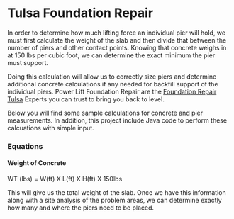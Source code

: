 # Tulsa Foundation Repair

In order to determine how much lifting force an individual pier will hold, we must first calculate the weight of the slab and then divide that between the number of piers and other contact points. Knowing that concrete weighs in at 150 lbs per cubic foot, we can determine the exact minimum the pier must support.

Doing this calculation will allow us to correctly size piers and determine additional concrete calculations if any needed for backfill support of the individual piers. Power Lift Foundation Repair are the [Foundation Repair Tulsa](http://www.powerliftfoundationrepair.com/locations/oklahoma/tulsa/) Experts you can trust to bring you back to level.

Below you will find some sample calculations for concrete and pier measurements. In addition, this project include Java code to perform these calcuations with simple input.

### Equations

#### Weight of Concrete

WT (lbs) = W(ft) X L(ft) X H(ft) X 150lbs

This will give us the total weight of the slab. Once we have this information along with a site analysis of the problem areas, we can determine exactly how many and where the piers need to be placed.
